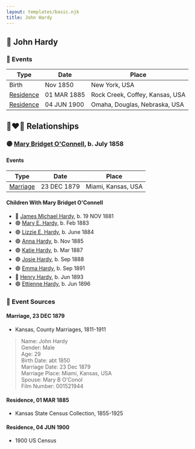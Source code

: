 ```yaml
---
layout: templates/basic.njk
title: John Hardy
---
```

## 🔵 John Hardy

### 📆 Events

Type | Date | Place
------ | ------ | ------
Birth | Nov 1850 | New York, USA
[Residence](#event-b27cccd3-7f0c-4633-8c24-5103a602d212) | 01 MAR 1885 | Rock Creek, Coffey, Kansas, USA
[Residence](#event-9a33f1dc-c71e-431d-bbf1-53c7d1a6cec8) | 04 JUN 1900 | Omaha, Douglas, Nebraska, USA

## 👩‍❤️‍👨 Relationships

### 🟣 [Mary Bridget O'Connell](/people/4/47047024), b. July 1858

#### Events

Type | Date | Place
------ | ------ | ------
[Marriage](#event-79635f90-e59a-4b42-bf9c-a79b81a9c7ba) | 23 DEC 1879 | Miami, Kansas, USA
#### Children With Mary Bridget O'Connell
* 🔵 [James Michael Hardy](/people/1/11204316), b. 19 NOV 1881
* 🟣 [Mary E. Hardy](/people/6/60759341), b. Feb 1883
* 🟣 [Lizzie E. Hardy](/people/8/81234780), b. June 1884
* 🟣 [Anna Hardy](/people/2/23108580), b. Nov 1885
* 🟣 [Katie Hardy](/people/5/53987710), b. Mar 1887
* 🟣 [Josie Hardy](/people/3/34724482), b. Sep 1888
* 🟣 [Emma Hardy](/people/8/86876158), b. Sep 1891
* 🔵 [Henry Hardy](/people/9/97023592), b. Jun 1893
* 🟣 [Ettienne Hardy](/people/8/88784896), b. Jun 1896
### 📰 Event Sources

#### <a id="event-79635f90-e59a-4b42-bf9c-a79b81a9c7ba"></a> Marriage, 23 DEC 1879
* Kansas, County Marriages, 1811-1911
>   
  > Name: John Hardy  
  > Gender: Male  
  > Age: 29  
  > Birth Date: abt 1850  
  > Marriage Date: 23 Dec 1879  
  > Marriage Place: Miami, Kansas, USA  
  > Spouse: Mary B O'Conol  
  > Film Number: 001521944

#### <a id="event-b27cccd3-7f0c-4633-8c24-5103a602d212"></a> Residence, 01 MAR 1885
* Kansas State Census Collection, 1855-1925

#### <a id="event-9a33f1dc-c71e-431d-bbf1-53c7d1a6cec8"></a> Residence, 04 JUN 1900
* 1900 US Census